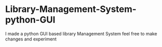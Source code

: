 # Library-Management-System-python-GUI
I made a python GUI based library Management System feel free to make changes and experiment 
